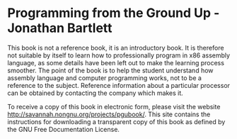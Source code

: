 # Programming from the Ground Up - Jonathan Bartlett

This book is not a reference book, it is an introductory book. It is therefore not suitable by itself to learn how to professionally program in x86 assembly language, as some details have been left out to make the learning process smoother. The point of the book is to help the student understand how assembly language and computer programming works, not to be a reference to the subject. Reference information about a particular processor can be obtained by contacting the company which makes it.

To receive a copy of this book in electronic form, please visit the website <http://savannah.nongnu.org/projects/pgubook/>. This site contains the instructions for downloading a transparent copy of this book as defined by the GNU Free Documentation License.
